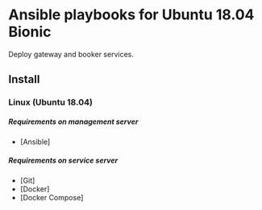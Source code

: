 # Ansible playbooks for Ubuntu 18.04 Bionic
Deploy gateway and booker services.


## Install
### Linux (Ubuntu 18.04)

##### Requirements on management server
* [Ansible]

##### Requirements on service server
* [Git]
* [Docker]
* [Docker Compose]

